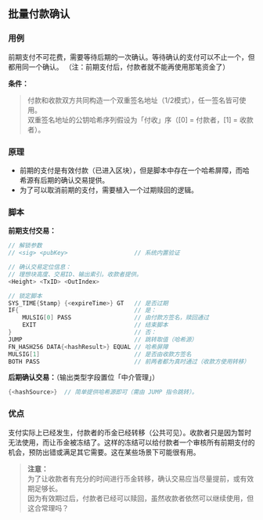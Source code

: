 ## 批量付款确认

### 用例

前期支付不可花费，需要等待后期的一次确认。等待确认的支付可以不止一个，但都用同一个确认。
（注：前期支付后，付款者就不能再使用那笔资金了）

**条件：**
> 付款和收款双方共同构造一个双重签名地址（1/2模式），任一签名皆可使用。<br>
> 双重签名地址的公钥哈希序列假设为「付收」序（[0] = 付款者，[1] = 收款者）。<br>


### 原理

- 前期的支付是有效付款（已进入区块），但是脚本中存在一个哈希屏障，而哈希源有后期的确认交易提供。
- 为了可以取消前期的支付，需要植入一个过期赎回的逻辑。


### 脚本

**前期支付交易：**

```go
// 解锁参数
// <sig> <pubKey>                   // 系统内置验证

// 确认交易定位信息：
// 理想块高度、交易ID、输出索引。收款者提供。
<Height> <TxID> <OutIndex>

// 锁定脚本
SYS_TIME{Stamp} {<expireTime>} GT   // 是否过期
IF{                                 // 是：
    MULSIG[0] PASS                  // 由付款方签名，赎回通过
    EXIT                            // 结束脚本
}                                   // 否：
JUMP                                // 跳转取值（哈希源）
FN_HASH256 DATA{<hashResult>} EQUAL // 哈希屏障
MULSIG[1]                           // 是否由收款方签名
BOTH PASS                           // 前两者都为真时通过（收款方使用转移）
```


**后期确认交易：**（输出类型字段置位「中介管理」）

```go
{<hashSource>}  // 简单提供哈希源即可（需由 JUMP 指令跳转）。
```


### 优点

支付实际上已经发生，付款者的币金已经转移（公共可见）。收款者只是因为暂时无法使用，而让币金被冻结了。这样的冻结可以给付款者一个审核所有前期支付的机会，预防出错或满足其它需要。这在某些场景下可能很有用。

> **注意：**<br>
> 为了让收款者有充分的时间进行币金转移，确认交易应当尽量提前，或有效期足够长。<br>
> 因为有效期过后，付款者已经可以赎回，虽然收款者依然可以继续使用，但这合常理吗？<br>
